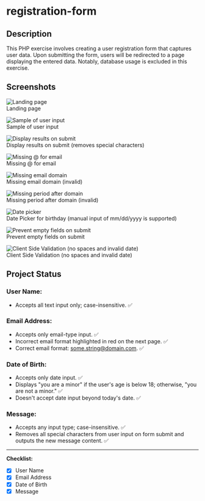 # registration-form

## Description
This PHP exercise involves creating a user registration form that captures user data. Upon submitting the form, users will be redirected to a page displaying the entered data. Notably, database usage is excluded in this exercise.

## Screenshots
![Landing page](img/landing.png) <br>
Landing page

![Sample of user input](img/input.png) <br>
Sample of user input

![Display results on submit](img/display.png) <br>
Display results on submit (removes special characters)

![Missing @ for email](img/missing-at.png) <br>
Missing @ for email

![Missing email domain](img/missing-domain.png) <br>
Missing email domain (invalid)

![Missing period after domain](img/missing-period.png) <br>
Missing period after domain (invalid)

![Date picker](img/date-picker.png) <br>
Date Picker for birthday (manual input of mm/dd/yyyy is supported)

![Prevent empty fields on submit](img/empty.png) <br>
Prevent empty fields on submit

![Client Side Validation (no spaces and invalid date)](img/client.png) <br>
Client Side Validation (no spaces and invalid date)

## Project Status

### User Name:
- Accepts all text input only; case-insensitive. ✅

### Email Address:
- Accepts only email-type input. ✅
- Incorrect email format highlighted in red on the next page. ✅
- Correct email format: some.string@domain.com. ✅

### Date of Birth:
- Accepts only date input. ✅
- Displays "you are a minor" if the user's age is below 18; otherwise, "you are not a minor." ✅
- Doesn't accept date input beyond today's date. ✅

### Message:
- Accepts any input type; case-insensitive. ✅
- Removes all special characters from user input on form submit and outputs the new message content. ✅

---

**Checklist:**
- [x] User Name
- [x] Email Address
- [x] Date of Birth
- [x] Message
